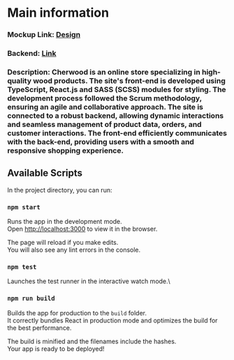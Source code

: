# Main information

### Mockup Link: [Design](https://www.figma.com/design/VqGYj9amahEKPpO2f4uOiC/Furniture)

### Backend: [Link](https://github.com/sashabryl/cherwood-backend)

### Description: Cherwood is an online store specializing in high-quality wood products. The site's front-end is developed using TypeScript, React.js and SASS (SCSS) modules for styling. The development process followed the Scrum methodology, ensuring an agile and collaborative approach. The site is connected to a robust backend, allowing dynamic interactions and seamless management of product data, orders, and customer interactions. The front-end efficiently communicates with the back-end, providing users with a smooth and responsive shopping experience.

## Available Scripts

In the project directory, you can run:

### `npm start`

Runs the app in the development mode.\
Open [http://localhost:3000](http://localhost:3000) to view it in the browser.

The page will reload if you make edits.\
You will also see any lint errors in the console.

### `npm test`

Launches the test runner in the interactive watch mode.\

### `npm run build`

Builds the app for production to the `build` folder.\
It correctly bundles React in production mode and optimizes the build for the best performance.

The build is minified and the filenames include the hashes.\
Your app is ready to be deployed!
